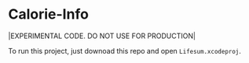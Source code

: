 # Calorie-Info
|EXPERIMENTAL CODE. DO NOT USE FOR PRODUCTION|

To run this project, just downoad this repo and open `Lifesum.xcodeproj`.
